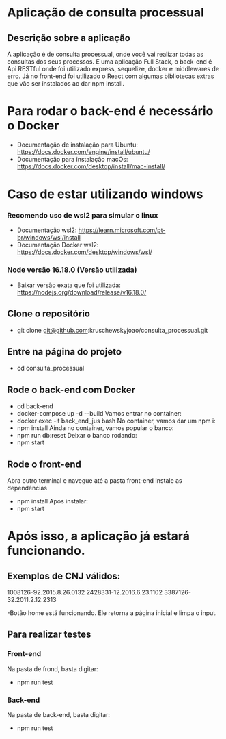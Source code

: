 # Aplicação de consulta processual

## Descrição sobre a aplicação
A aplicação é de consulta processual, onde você vai realizar todas as consultas dos seus processos.
É uma aplicação Full Stack, o back-end é Api RESTful onde foi utilizado express, sequelize, docker e middlewares de erro. Já no front-end foi utilizado o React com algumas bibliotecas extras que vão ser instalados ao dar npm install.

# Para rodar o back-end é necessário o Docker
- Documentação de instalação para Ubuntu: https://docs.docker.com/engine/install/ubuntu/
- Documentação para instalação macOs: https://docs.docker.com/desktop/install/mac-install/

# Caso de estar utilizando windows
### Recomendo uso de wsl2 para simular o linux
- Documentação wsl2: https://learn.microsoft.com/pt-br/windows/wsl/install
- Documentação Docker wsl2: https://docs.docker.com/desktop/windows/wsl/

### Node versão 16.18.0 (Versão utilizada)
- Baixar versão exata que foi utilizada: https://nodejs.org/download/release/v16.18.0/

## Clone o repositório
- git clone git@github.com:kruschewskyjoao/consulta_processual.git

## Entre na página do projeto
- cd consulta_processual

## Rode o back-end com Docker
- cd back-end
- docker-compose up -d --build
Vamos entrar no container:
- docker exec -it back_end_jus bash
No container, vamos dar um npm i:
- npm install
Ainda no container, vamos popular o banco:
- npm run db:reset
Deixar o banco rodando:
- npm start

## Rode o front-end
Abra outro terminal e navegue até a pasta front-end
Instale as dependências
- npm install
Após instalar:
- npm start

# Após isso, a aplicação já estará funcionando.

## Exemplos de CNJ válidos:
1008126-92.2015.8.26.0132
2428331-12.2016.6.23.1102
3387126-32.2011.2.12.2313

-Botão home está funcionando. Ele retorna a página inicial e limpa o input.

## Para realizar testes

### Front-end
Na pasta de frond, basta digitar:
- npm run test

### Back-end
Na pasta de back-end, basta digitar:
- npm run test
